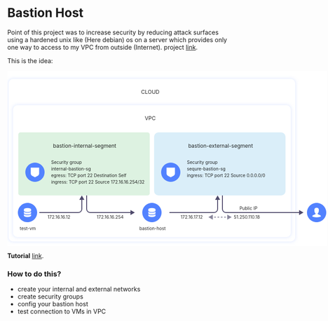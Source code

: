 # Bastion Host

Point of this project was to increase security by reducing attack surfaces using a hardened unix like (Here debian) os on a server which provides only one way to access to my VPC from outside (Internet).
project <a href="https://roadmap.sh/projects/bastion-host">link</a>.

This is the idea:

<div
style="background-color: white; width: max-content; height: max-content"
><svg xmlns="http://www.w3.org/2000/svg" width="730" height="400" fill="none" viewBox="0 0 730 400"><g clip-path="url(#1e00818f__clip0_5_476)"><g filter="url(#1e00818f__filter0_d_5_476)"><rect width="654" height="371" x="3" y="19" fill="#fff" rx="10"></rect></g><g filter="url(#1e00818f__filter1_d_5_476)"><rect width="634" height="301" x="13" y="79" fill="#fff" rx="10"></rect></g><path fill="#4E496B" d="m170 285-5.774 10h11.548L170 285Zm-1 9v22h2v-22h-2Zm-7 29H73v2h89v-2Zm7-7a7 7 0 0 1-7 7v2a9 9 0 0 0 9-9h-2Zm122 8-10 5.774v-11.548L291 324Zm-109-39v31h-2v-31h2Zm7 38h93v2h-93v-2Zm-7-7a7 7 0 0 0 7 7v2a9 9 0 0 1-9-9h2Zm298-31-5.774 10h11.548L480 285Zm-1 9v22h2v-22h-2Zm-7 29H370v2h102v-2Zm7-7a7 7 0 0 1-7 7v2a9 9 0 0 0 9-9h-2Zm197 8-10 5.774v-11.548L676 324Zm-184-39v31h-2v-31h2Zm7 38h168v2H499v-2Zm-7-7a7 7 0 0 0 7 7v2a9 9 0 0 1-9-9h2Z"></path><g fill-rule="evenodd" clip-path="url(#1e00818f__clip1_5_476)" clip-rule="evenodd"><path fill="#5282FF" d="M706 302c12.143 0 22 9.856 22 22s-9.857 22-22 22-22-9.856-22-22 9.857-22 22-22Z"></path><path fill="#fff" d="M697.145 333.529c-.4-.173-.645-.332-.74-.735-.123-.966.117-1.691.74-2.198 1.999-1.312 4.675-1.883 6.04-2.779.462-.377.44-.882.399-1.238-.041-.347-.228-.701-.536-1.119-1.156-1.338-2.214-3.31-2.214-7.333 0-1.869.833-3.475 2.118-4.348.907-.618 2.131-.783 3.048-.783.917 0 2.14.165 3.048.783 1.285.873 2.118 2.479 2.118 4.348 0 4.023-1.057 5.995-2.214 7.333-.308.416-.495.772-.536 1.119-.041.356-.063.861.399 1.238 1.365.898 4.041 1.467 6.04 2.779.623.509.862 1.232.74 2.198-.096.403-.34.564-.74.735-2.203.876-5.566 1.467-8.855 1.467-3.289 0-6.652-.591-8.855-1.467Z"></path></g><rect width="300" height="144" x="25" y="141" fill="#DDF2E1" rx="5"></rect><rect width="300" height="144" x="335" y="141" fill="#DAEEF9" rx="10"></rect><g fill-rule="evenodd" clip-path="url(#1e00818f__clip2_5_476)" clip-rule="evenodd"><path fill="#5282FF" d="M46 302c12.143 0 22 9.856 22 22s-9.857 22-22 22-22-9.856-22-22 9.857-22 22-22Z"></path><path fill="#fff" d="m37.75 331.111-.003-3.155c.696.549 1.56.945 2.395 1.226 1.615.551 3.665.861 5.858.861 2.193 0 4.243-.31 5.856-.861.835-.281 1.701-.677 2.394-1.226v3.155c0 1.766-3.696 3.2-8.25 3.2s-8.25-1.434-8.25-3.2Zm0-5.689-.003-3.155c.696.548 1.56.944 2.395 1.225 1.615.55 3.665.862 5.858.862 2.193 0 4.243-.312 5.856-.862.835-.281 1.701-.677 2.394-1.225v3.153c0 1.767-3.696 3.2-8.25 3.2s-8.25-1.433-8.25-3.2v.002Zm0-5.691-.003-3.155c.01.01.022.019.033.027.369-1.632 3.91-2.917 8.22-2.917 4.306 0 7.847 1.285 8.217 2.916l.033-.026v3.155c0 1.765-3.696 3.2-8.25 3.2s-8.25-1.435-8.25-3.2Z"></path></g><text xml:space="preserve" fill="#000" fill-opacity=".85" font-size="10" letter-spacing="0em" style="white-space:pre"><tspan x="28.49" y="364.42">test-vm</tspan></text><text xml:space="preserve" fill="#000" fill-opacity=".85" font-size="10" letter-spacing="0em" style="white-space:pre"><tspan x="91.762" y="338.42">172.16.16.12</tspan></text><text xml:space="preserve" fill="#000" fill-opacity=".85" font-size="10" letter-spacing="0em" style="white-space:pre"><tspan x="204.013" y="338.42">172.16.16.254</tspan></text><text xml:space="preserve" fill="#000" fill-opacity=".85" font-size="10" letter-spacing="0em" style="white-space:pre"><tspan x="395.42" y="338.42">172.16.17.12</tspan></text><text xml:space="preserve" fill="#000" fill-opacity=".85" font-size="10" letter-spacing="0em" style="white-space:pre"><tspan x="517.013" y="322.92">
</tspan><tspan x="517.013" y="337.92">51.250.110.18</tspan></text><text xml:space="preserve" fill="#000" fill-opacity=".85" font-size="10" letter-spacing="0em" style="white-space:pre"><tspan x="529.908" y="318.42">Public IP</tspan></text><text xml:space="preserve" fill="#000" fill-opacity=".85" font-size="12" letter-spacing="0em" style="white-space:pre"><tspan x="104.328" y="175.604">bastion-internal-segment</tspan></text><text xml:space="preserve" fill="#000" fill-opacity=".85" font-size="12" letter-spacing="0em" style="white-space:pre"><tspan x="313.705" y="113.104">VPC</tspan></text><text xml:space="preserve" fill="#000" fill-opacity=".85" font-size="12" letter-spacing="0em" style="white-space:pre"><tspan x="305.256" y="53.104">CLOUD</tspan></text><text xml:space="preserve" fill="#000" fill-opacity=".85" font-size="12" letter-spacing="0em" style="white-space:pre"><tspan x="412.898" y="175.604">bastion-external-segment</tspan></text><g fill-rule="evenodd" clip-path="url(#1e00818f__clip3_5_476)" clip-rule="evenodd"><path fill="#5282FF" d="M330 302c12.143 0 22 9.856 22 22s-9.857 22-22 22-22-9.856-22-22 9.857-22 22-22Z"></path><path fill="#fff" d="m321.75 331.111-.003-3.155c.696.549 1.561.945 2.396 1.226 1.614.551 3.664.861 5.857.861s4.243-.31 5.856-.861c.835-.281 1.701-.677 2.394-1.226v3.155c0 1.766-3.696 3.2-8.25 3.2s-8.25-1.434-8.25-3.2Zm0-5.689-.003-3.155c.696.548 1.561.944 2.396 1.225 1.614.55 3.664.862 5.857.862s4.243-.312 5.856-.862c.835-.281 1.701-.677 2.394-1.225v3.153c0 1.767-3.696 3.2-8.25 3.2s-8.25-1.433-8.25-3.2v.002Zm0-5.691-.003-3.155.033.027c.369-1.632 3.911-2.917 8.22-2.917 4.307 0 7.847 1.285 8.217 2.916l.033-.026v3.155c0 1.765-3.696 3.2-8.25 3.2s-8.25-1.435-8.25-3.2Z"></path></g><text xml:space="preserve" fill="#000" fill-opacity=".85" font-size="10" letter-spacing="0em" style="white-space:pre"><tspan x="301.416" y="364.42">bastion-host</tspan></text><rect width="44" height="44" x="41" y="210" fill="#5282FF" rx="22"></rect><path fill="#fff" d="M72.565 221.478v13.546c0 2.212-1.347 4.116-3.31 5.115L63 243.478l-6.254-3.338c-1.964-1-3.311-2.904-3.311-5.116v-13.546h19.13Z"></path><text xml:space="preserve" fill="#000" fill-opacity=".85" font-size="10" letter-spacing="0em" style="white-space:pre"><tspan x="100" y="227.92">internal-bastion-sg
</tspan></text><text xml:space="preserve" fill="#000" fill-opacity=".85" font-size="10" letter-spacing="0em" style="white-space:pre"><tspan x="100" y="212.92">Security group
</tspan><tspan x="100" y="242.92">egress: TCP port 22 Destination Self
</tspan><tspan x="100" y="257.92">ingress: TCP port 22 Source 172.16.16.254/32</tspan></text><rect width="44" height="44" x="351" y="210" fill="#5282FF" rx="22"></rect><path fill="#fff" d="M382.565 221.478v13.546c0 2.212-1.347 4.116-3.311 5.115L373 243.478l-6.254-3.338c-1.964-1-3.311-2.904-3.311-5.116v-13.546h19.13Z"></path><text xml:space="preserve" fill="#000" fill-opacity=".85" font-size="10" letter-spacing="0em" style="white-space:pre"><tspan x="410" y="227.92">sequre-bastion-sg
</tspan></text><text xml:space="preserve" fill="#000" fill-opacity=".85" font-size="10" letter-spacing="0em" style="white-space:pre"><tspan x="410" y="212.92">Security group
</tspan><tspan x="410" y="242.92">ingress: TCP port 22 Source 0.0.0.0/0
</tspan></text><path fill="#18123D" d="m459 334.5 10 5.774v-11.548l-10 5.774Zm53 0-10-5.774v11.548l10-5.774Zm-47.321 1h3.785v-2h-3.785v2Zm7.571 0h3.786v-2h-3.786v2Zm7.571 0h3.786v-2h-3.786v2Zm7.572 0h3.786v-2h-3.786v2Zm7.571 0h3.786v-2h-3.786v2Zm7.572 0h3.785v-2h-3.785v2Z" opacity=".5"></path></g><defs><clipPath id="1e00818f__clip0_5_476"><path fill="#fff" d="M0 0h730v400H0z"></path></clipPath><clipPath id="1e00818f__clip1_5_476"><path fill="#fff" d="M684 302h44v44h-44z"></path></clipPath><clipPath id="1e00818f__clip2_5_476"><path fill="#fff" d="M24 302h44v44H24z"></path></clipPath><clipPath id="1e00818f__clip3_5_476"><path fill="#fff" d="M308 302h44v44h-44z"></path></clipPath><filter id="1e00818f__filter0_d_5_476" width="670" height="387" x="-5" y="11" color-interpolation-filters="sRGB" filterUnits="userSpaceOnUse"><feFlood flood-opacity="0" result="BackgroundImageFix"></feFlood><feColorMatrix in="SourceAlpha" result="hardAlpha" values="0 0 0 0 0 0 0 0 0 0 0 0 0 0 0 0 0 0 127 0"></feColorMatrix><feOffset></feOffset><feGaussianBlur stdDeviation="4"></feGaussianBlur><feColorMatrix values="0 0 0 0 0.321569 0 0 0 0 0.509804 0 0 0 0 1 0 0 0 0.2 0"></feColorMatrix><feBlend in2="BackgroundImageFix" result="effect1_dropShadow_5_476"></feBlend><feBlend in="SourceGraphic" in2="effect1_dropShadow_5_476" result="shape"></feBlend></filter><filter id="1e00818f__filter1_d_5_476" width="650" height="317" x="5" y="71" color-interpolation-filters="sRGB" filterUnits="userSpaceOnUse"><feFlood flood-opacity="0" result="BackgroundImageFix"></feFlood><feColorMatrix in="SourceAlpha" result="hardAlpha" values="0 0 0 0 0 0 0 0 0 0 0 0 0 0 0 0 0 0 127 0"></feColorMatrix><feOffset></feOffset><feGaussianBlur stdDeviation="4"></feGaussianBlur><feColorMatrix values="0 0 0 0 0.321569 0 0 0 0 0.509804 0 0 0 0 1 0 0 0 0.2 0"></feColorMatrix><feBlend in2="BackgroundImageFix" result="effect1_dropShadow_5_476"></feBlend><feBlend in="SourceGraphic" in2="effect1_dropShadow_5_476" result="shape"></feBlend></filter></defs></svg></div>

**Tutorial** <a href="https://yandex.cloud/en/docs/tutorials/routing/bastion#linux-macos_1">link</a>.

### How to do this?

- create your internal and external networks
- create security groups
- config your bastion host
- test connection to VMs in VPC
